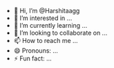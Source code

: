 - 👋 Hi, I’m @Harshitaagg
- 👀 I’m interested in ...
- 🌱 I’m currently learning ...
- 💞️ I’m looking to collaborate on ...
- 📫 How to reach me ...
- 😄 Pronouns: ...
- ⚡ Fun fact: ...

<!---
Harshitaagg/Harshitaagg is a ✨ special ✨ repository because its `README.md` (this file) appears on your GitHub profile.
You can click the Preview link to take a look at your changes.
--->
